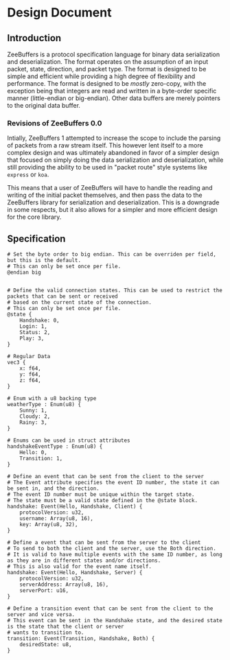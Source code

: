 # Design Document

## Introduction

ZeeBuffers is a protocol specification language for binary data serialization and deserialization. The format operates on
the assumption of an input packet, state, direction, and packet type. The format is designed to be simple and efficient
while providing a high degree of flexibility and performance. The format is designed to be *mostly* zero-copy, with the
exception being that integers are read and written in a byte-order specific manner (little-endian or big-endian). Other data
buffers are merely pointers to the original data buffer.

### Revisions of ZeeBuffers 0.0

Intially, ZeeBuffers 1 attempted to increase the scope to include the parsing of packets from a raw stream itself. This
however lent itself to a more complex design and was ultimately abandoned in favor of a simpler design that focused on
simply doing the data serialization and deserialization, while still providing the ability to be used in "packet route"
style systems like `express` or `koa`.

This means that a user of ZeeBuffers will have to handle the reading and writing of the initial packet themselves, and
then pass the data to the ZeeBuffers library for serialization and deserialization. This is a downgrade in some respects,
but it also allows for a simpler and more efficient design for the core library.

## Specification

```
# Set the byte order to big endian. This can be overriden per field, but this is the default.
# This can only be set once per file.
@endian big


# Define the valid connection states. This can be used to restrict the packets that can be sent or received
# based on the current state of the connection.
# This can only be set once per file.
@state {
    Handshake: 0,
    Login: 1,
    Status: 2,
    Play: 3,
}

# Regular Data
vec3 {
    x: f64,
    y: f64,
    z: f64,
}

# Enum with a u8 backing type
weatherType : Enum(u8) {
    Sunny: 1,
    Cloudy: 2,
    Rainy: 3,
}

# Enums can be used in struct attributes
handshakeEventType : Enum(u8) {
    Hello: 0,
    Transition: 1,
}

# Define an event that can be sent from the client to the server
# The Event attribute specifies the event ID number, the state it can be sent in, and the direction.
# The event ID number must be unique within the target state.
# The state must be a valid state defined in the @state block.
handshake: Event(Hello, Handshake, Client) {
    protocolVersion: u32,
    username: Array(u8, 16),
    key: Array(u8, 32),
}

# Define a event that can be sent from the server to the client
# To send to both the client and the server, use the Both direction.
# It is valid to have multiple events with the same ID number, as long as they are in different states and/or directions.
# This is also valid for the event name itself.
handshake: Event(Hello, Handshake, Server) {
    protocolVersion: u32,
    serverAddress: Array(u8, 16),
    serverPort: u16,
}

# Define a transition event that can be sent from the client to the server and vice versa.
# This event can be sent in the Handshake state, and the desired state is the state that the client or server
# wants to transition to.
transition: Event(Transition, Handshake, Both) {
    desiredState: u8,
}
```
